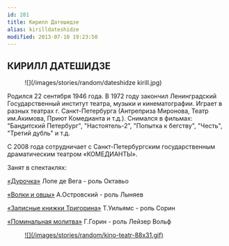 ```yaml
---
id: 281
title: Кирилл Датешидзе
alias: kirilldateshidze
modified: 2013-07-10 19:23:50
---
```


## КИРИЛЛ ДАТЕШИДЗЕ

<figure>
![](/images/stories/random/dateshidze kirill.jpg)
</figure>

Родился 22 сентября 1946 года. В 1972 году закончил Ленинградский Государственный институт театра, музыки и кинематографии. Играет в разных театрах г. Санкт-Петербурга (Антреприза Миронова, Театр им.Акимова, Приют Комедианта и т.д.). Снимался в фильмах: "Бандитский Петербург", "Настоятель-2", "Попытка к бегству", "Честь", "Третий дубль" и т.д.

С 2008 года сотрудничает с Санкт-Петербургским государственным драматическим театром «КОМЕДИАНТЫ».

Занят в спектаклях:

[«Дурочка»](44-dyrochka.html) Лопе де Вега - роль Октавьо

[«Волки и овцы»](42-volki-i-ovci.html) А.Островский - роль Лыняев

[«Записные книжки Тригорина»](72-trigorin.html) Т.Уильямс - роль Сорин

[«Поминальная молитва»](97-pominalnaia-molitva.html) Г.Горин - роль Лейзер Вольф

<figure><a href="http://www.kino-teatr.ru/kino/acter/m/ros/8915/bio/">
![](/images/stories/random/kino-teatr-88x31.gif)
</a></figure>

